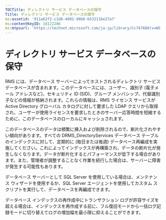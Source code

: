 ```yaml
---
TOCTitle: ディレクトリ サービス データベースの保守
Title: ディレクトリ サービス データベースの保守
ms:assetid: '911a62f2-c1d6-4091-99b0-b53211be27a7'
ms:contentKeyID: 18122286
ms:mtpsurl: 'https://technet.microsoft.com/ja-jp/library/Cc747680(v=WS.10)'
---
```


ディレクトリ サービス データベースの保守
========================================

RMS には、データベース サーバーによってホストされるディレクトリ サービス データベースが含まれます。このデータベースには、ユーザー、識別子 (電子メール アドレスなど)、セキュリティ ID (SID)、グループ メンバシップ、代替識別子などの情報が格納されます。これらの情報は、RMS ライセンス サービスが Active Directory グローバル カタログに対して要求した LDAP クエリから取得され、ユーザーが使用ライセンスを要求したときのサーバー応答時間を短縮するために、このデータベースのローカルにキャッシュされます。

このデータベースのデータは頻繁に挿入および削除されるので、断片化されやすい傾向があります。すべての DRMS\_DirectoryServices データベース テーブルのインデックスに対して、定期的に (毎日または毎週) データベース再編成を実施してください。これによってインデックスが再構築され、データの断片化が発生しなくなります。データが断片化するとパフォーマンスが低下する場合があります。また、管理者が調整することなく作業を続行した場合は、サーバーに障害が発生する可能性もあります。

データベース サーバーとして SQL Server を使用している場合は、メンテナンス ウィザードを使用するか、SQL Server エージェントを使用してカスタム スクリプトを実行して、データベースを再編成できます。

データベース インデックスの再作成中にトランザクション ログが許容サイズを超える場合は、インデックスを再作成する前に、フル復旧モードから一括ログ記録モードに切り替えてログの増加幅を最小限に抑えることができます。
